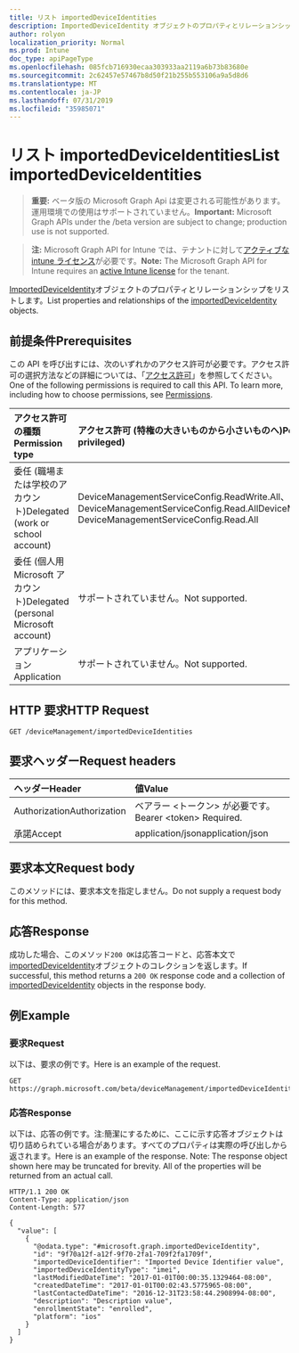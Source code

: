 ```yaml
---
title: リスト importedDeviceIdentities
description: ImportedDeviceIdentity オブジェクトのプロパティとリレーションシップをリストします。
author: rolyon
localization_priority: Normal
ms.prod: Intune
doc_type: apiPageType
ms.openlocfilehash: 085fcb716930ecaa303933aa2119a6b73b83680e
ms.sourcegitcommit: 2c62457e57467b8d50f21b255b553106a9a5d8d6
ms.translationtype: MT
ms.contentlocale: ja-JP
ms.lasthandoff: 07/31/2019
ms.locfileid: "35985071"
---
```

# <a name="list-importeddeviceidentities"></a><span data-ttu-id="c8b87-103">リスト importedDeviceIdentities</span><span class="sxs-lookup"><span data-stu-id="c8b87-103">List importedDeviceIdentities</span></span>

> <span data-ttu-id="c8b87-104">**重要:** ベータ版の Microsoft Graph Api は変更される可能性があります。運用環境での使用はサポートされていません。</span><span class="sxs-lookup"><span data-stu-id="c8b87-104">**Important:** Microsoft Graph APIs under the /beta version are subject to change; production use is not supported.</span></span>

> <span data-ttu-id="c8b87-105">**注:** Microsoft Graph API for Intune では、テナントに対して[アクティブな intune ライセンス](https://go.microsoft.com/fwlink/?linkid=839381)が必要です。</span><span class="sxs-lookup"><span data-stu-id="c8b87-105">**Note:** The Microsoft Graph API for Intune requires an [active Intune license](https://go.microsoft.com/fwlink/?linkid=839381) for the tenant.</span></span>

<span data-ttu-id="c8b87-106">[ImportedDeviceIdentity](../resources/intune-enrollment-importeddeviceidentity.md)オブジェクトのプロパティとリレーションシップをリストします。</span><span class="sxs-lookup"><span data-stu-id="c8b87-106">List properties and relationships of the [importedDeviceIdentity](../resources/intune-enrollment-importeddeviceidentity.md) objects.</span></span>

## <a name="prerequisites"></a><span data-ttu-id="c8b87-107">前提条件</span><span class="sxs-lookup"><span data-stu-id="c8b87-107">Prerequisites</span></span>
<span data-ttu-id="c8b87-p101">この API を呼び出すには、次のいずれかのアクセス許可が必要です。アクセス許可の選択方法などの詳細については、「[アクセス許可](/graph/permissions-reference)」を参照してください。</span><span class="sxs-lookup"><span data-stu-id="c8b87-p101">One of the following permissions is required to call this API. To learn more, including how to choose permissions, see [Permissions](/graph/permissions-reference).</span></span>

|<span data-ttu-id="c8b87-110">アクセス許可の種類</span><span class="sxs-lookup"><span data-stu-id="c8b87-110">Permission type</span></span>|<span data-ttu-id="c8b87-111">アクセス許可 (特権の大きいものから小さいものへ)</span><span class="sxs-lookup"><span data-stu-id="c8b87-111">Permissions (from most to least privileged)</span></span>|
|:---|:---|
|<span data-ttu-id="c8b87-112">委任 (職場または学校のアカウント)</span><span class="sxs-lookup"><span data-stu-id="c8b87-112">Delegated (work or school account)</span></span>|<span data-ttu-id="c8b87-113">DeviceManagementServiceConfig.ReadWrite.All、DeviceManagementServiceConfig.Read.All</span><span class="sxs-lookup"><span data-stu-id="c8b87-113">DeviceManagementServiceConfig.ReadWrite.All, DeviceManagementServiceConfig.Read.All</span></span>|
|<span data-ttu-id="c8b87-114">委任 (個人用 Microsoft アカウント)</span><span class="sxs-lookup"><span data-stu-id="c8b87-114">Delegated (personal Microsoft account)</span></span>|<span data-ttu-id="c8b87-115">サポートされていません。</span><span class="sxs-lookup"><span data-stu-id="c8b87-115">Not supported.</span></span>|
|<span data-ttu-id="c8b87-116">アプリケーション</span><span class="sxs-lookup"><span data-stu-id="c8b87-116">Application</span></span>|<span data-ttu-id="c8b87-117">サポートされていません。</span><span class="sxs-lookup"><span data-stu-id="c8b87-117">Not supported.</span></span>|

## <a name="http-request"></a><span data-ttu-id="c8b87-118">HTTP 要求</span><span class="sxs-lookup"><span data-stu-id="c8b87-118">HTTP Request</span></span>
<!-- {
  "blockType": "ignored"
}
-->
``` http
GET /deviceManagement/importedDeviceIdentities
```

## <a name="request-headers"></a><span data-ttu-id="c8b87-119">要求ヘッダー</span><span class="sxs-lookup"><span data-stu-id="c8b87-119">Request headers</span></span>
|<span data-ttu-id="c8b87-120">ヘッダー</span><span class="sxs-lookup"><span data-stu-id="c8b87-120">Header</span></span>|<span data-ttu-id="c8b87-121">値</span><span class="sxs-lookup"><span data-stu-id="c8b87-121">Value</span></span>|
|:---|:---|
|<span data-ttu-id="c8b87-122">Authorization</span><span class="sxs-lookup"><span data-stu-id="c8b87-122">Authorization</span></span>|<span data-ttu-id="c8b87-123">ベアラー &lt;トークン&gt; が必要です。</span><span class="sxs-lookup"><span data-stu-id="c8b87-123">Bearer &lt;token&gt; Required.</span></span>|
|<span data-ttu-id="c8b87-124">承諾</span><span class="sxs-lookup"><span data-stu-id="c8b87-124">Accept</span></span>|<span data-ttu-id="c8b87-125">application/json</span><span class="sxs-lookup"><span data-stu-id="c8b87-125">application/json</span></span>|

## <a name="request-body"></a><span data-ttu-id="c8b87-126">要求本文</span><span class="sxs-lookup"><span data-stu-id="c8b87-126">Request body</span></span>
<span data-ttu-id="c8b87-127">このメソッドには、要求本文を指定しません。</span><span class="sxs-lookup"><span data-stu-id="c8b87-127">Do not supply a request body for this method.</span></span>

## <a name="response"></a><span data-ttu-id="c8b87-128">応答</span><span class="sxs-lookup"><span data-stu-id="c8b87-128">Response</span></span>
<span data-ttu-id="c8b87-129">成功した場合、このメソッド`200 OK`は応答コードと、応答本文で[importedDeviceIdentity](../resources/intune-enrollment-importeddeviceidentity.md)オブジェクトのコレクションを返します。</span><span class="sxs-lookup"><span data-stu-id="c8b87-129">If successful, this method returns a `200 OK` response code and a collection of [importedDeviceIdentity](../resources/intune-enrollment-importeddeviceidentity.md) objects in the response body.</span></span>

## <a name="example"></a><span data-ttu-id="c8b87-130">例</span><span class="sxs-lookup"><span data-stu-id="c8b87-130">Example</span></span>

### <a name="request"></a><span data-ttu-id="c8b87-131">要求</span><span class="sxs-lookup"><span data-stu-id="c8b87-131">Request</span></span>
<span data-ttu-id="c8b87-132">以下は、要求の例です。</span><span class="sxs-lookup"><span data-stu-id="c8b87-132">Here is an example of the request.</span></span>
``` http
GET https://graph.microsoft.com/beta/deviceManagement/importedDeviceIdentities
```

### <a name="response"></a><span data-ttu-id="c8b87-133">応答</span><span class="sxs-lookup"><span data-stu-id="c8b87-133">Response</span></span>
<span data-ttu-id="c8b87-p102">以下は、応答の例です。注:簡潔にするために、ここに示す応答オブジェクトは切り詰められている場合があります。すべてのプロパティは実際の呼び出しから返されます。</span><span class="sxs-lookup"><span data-stu-id="c8b87-p102">Here is an example of the response. Note: The response object shown here may be truncated for brevity. All of the properties will be returned from an actual call.</span></span>
``` http
HTTP/1.1 200 OK
Content-Type: application/json
Content-Length: 577

{
  "value": [
    {
      "@odata.type": "#microsoft.graph.importedDeviceIdentity",
      "id": "9f70a12f-a12f-9f70-2fa1-709f2fa1709f",
      "importedDeviceIdentifier": "Imported Device Identifier value",
      "importedDeviceIdentityType": "imei",
      "lastModifiedDateTime": "2017-01-01T00:00:35.1329464-08:00",
      "createdDateTime": "2017-01-01T00:02:43.5775965-08:00",
      "lastContactedDateTime": "2016-12-31T23:58:44.2908994-08:00",
      "description": "Description value",
      "enrollmentState": "enrolled",
      "platform": "ios"
    }
  ]
}
```





